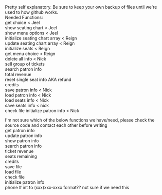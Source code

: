 Pretty self explanatory. Be sure to keep your own backup of files until we're used to how github works.  
Needed Functions:  
get choice < Jeel  
show seating chart < Jeel  
show menu options < Jeel  
initialize seating chart array < Reign  
update seating chart array < Reign  
initialize seats < Reign  
get menu choice < Reign  
delete all info < Nick  
sell group of tickets  
search patron info  
total revenue  
reset single seat info AKA refund  
credits  
save patron info < Nick  
load patron info < Nick  
load seats info < Nick  
save seats info < nick  
check file
initialize patron info < Nick  
  
I'm not sure which of the below functions we have/need, please check the source code and contact each other before writing  
get patron info  
update patron info  
show patron info  
search patron info  
ticket revenue  
seats remaining  
credits  
save file  
load file  
check file  
initialize patron info  
phone # int to (xxx)xxx-xxxx format?? not sure if we need this  
